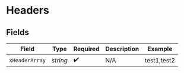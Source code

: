 # Headers


## Fields

| Field              | Type               | Required           | Description        | Example            |
| ------------------ | ------------------ | ------------------ | ------------------ | ------------------ |
| `xHeaderArray`     | *string*           | :heavy_check_mark: | N/A                | test1,test2        |